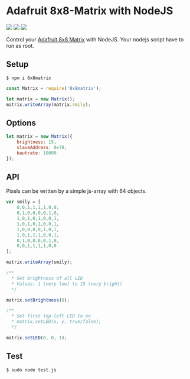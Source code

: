 # Adafruit 8x8-Matrix with NodeJS

![](https://img.shields.io/npm/v/8x8matrix.svg) ![](https://img.shields.io/bundlephobia/min/8x8matrix.svg) ![](https://img.shields.io/npm/dt/8x8matrix.svg)

Control your [Adafruit 8x8 Matrix](https://www.adafruit.com/products/959) with NodeJS. Your nodejs script have to run as root.

## Setup

```
$ npm i 8x8matrix
```

```js
const Matrix = require('8x8matrix');

let matrix = new Matrix();
matrix.writeArray(matrix.smily);
```

## Options

```js
let matrix = new Matrix({
	brightness: 15,
	slaveAddress: 0x70,
	bautrate: 10000
});
```

## API

Pixels can be written by a simple js-array with 64 objects.

```js
var smily = [
	0,0,1,1,1,1,0,0,
	0,1,0,0,0,0,1,0,
	1,0,1,0,1,0,0,1,
	1,0,1,0,1,0,0,1,
	1,0,0,0,0,1,0,1,
	1,0,1,1,1,0,0,1,
	0,1,0,0,0,0,1,0,
	0,0,1,1,1,1,0,0
];

matrix.writeArray(smily);

/**
  * Set brightness of all LED
  * Values: 1 (very low) to 15 (very bright)
  */

matrix.setBrightness(8);

/**
  * Set first top-left LED to on
  * matrix.setLED(x, y, true/false);
  */

matrix.setLED(0, 0, 1);
```

## Test

```
$ sudo node test.js
```
